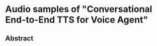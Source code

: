 # Audio samples of "Conversational End-to-End TTS for Voice Agent"

<!-- ## Authors

Haohan Guo*
Shaofei Zhang*
Frank K. Soong
Lei He
Lei Xie

<font size=2>\**Equal contribution.*</font> -->

## Abstract
